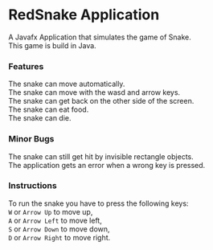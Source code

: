 # RedSnake Application
A Javafx Application that simulates the game of Snake.\
This game is build in Java.

### Features
The snake can move automatically.\
The snake can move with the wasd and arrow keys.\
The snake can get back on the other side of the screen.\
The snake can eat food.\
The snake can die.

### Minor Bugs
The snake can still get hit by invisible rectangle objects.\
The application gets an error when a wrong key is pressed.

### Instructions
To run the snake you have to press the following keys:\
`W` or `Arrow Up` to move up,\
`A` or `Arrow Left` to move left,\
`S` or `Arrow Down` to move down,\
`D` or `Arrow Right` to move right.